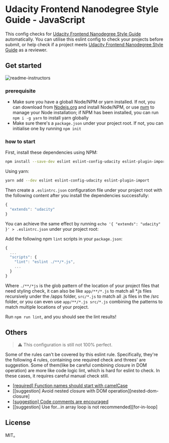# Udacity Frontend Nanodegree Style Guide - JavaScript

This config checks for [Udacity Frontend Nanodegree Style Guide][] automatically. You can utilise this eslint config to check your projects before submit, or help check if a project meets [Udacity Frontend Nanodegree Style Guide][] as a reviewer.

## Get started

![readme-instructors](./readme-instructors.gif)

### prerequisite

* Make sure you have a globall Node/NPM or yarn installed. If not, you can download from [Nodejs.org][] and install Node/NPM, or use [nvm] to manage your Node installation; if NPM has been installed, you can run `npm i -g yarn` to install yarn globally
* Make sure there's a `package.json` under your project root. If not, you can initialise one by running `npm init`

### how to start

First, install these dependencies using NPM:


```bash
npm install --save-dev eslint eslint-config-udacity eslint-plugin-import
```

Using yarn:

```bash
yarn add --dev eslint eslint-config-udacity eslint-plugin-import
```

Then create a `.eslintrc.json` configuration file under your project root with the following content after you install the dependencies successfully:

```js
{
  "extends": "udacity"
}
```

You can achieve the same effect by running `echo '{ "extends": "udacity" }' > .eslintrc.json` under your project root:

Add the following npm `lint` scripts in your `package.json`:

```js
{
  ...
  "scripts": {
    "lint": "eslint ./**/*.js",
    ...
  }
}
```

Where `./**/*js` is the glob pattern of the location of your project files that need styling check, it can also be like `app/**/*.js` to match all *.js files recursively under the /apps folder, `src/*.js` to match all .js files in the /src folder, or you can even use `app/**/*.js src/*.js` combining the patterns to match multiple locations of your project.

Run `npm run lint`, and you should see the lint results!

## Others

> ⚠ This configuration is still not 100% perfect.

Some of the rules can't be covered by this eslint rule. Specifically, they're the following 4 rules, containing one required check and threes' are suggestion. Some of them(like be careful combining closure in DOM operation) are more like code logic lint, which is hard for eslint to check. In these cases, it requires careful manual check still.

* [\[required\] Function names should start with camelCase][camel-case-naming]
* [\[suggestion\] Avoid nested closure with DOM operation][nested-dom-closure]
* [\[suggestion\] Code comments are encouraged][code-comments]
* [\[suggestion\] Use for...in array loop is not recommended][for-in-loop]

## License

MIT。

[Udacity Frontend Nanodegree Style Guide]: http://udacity.github.io/frontend-nanodegree-styleguide/javascript.html
[Nodejs.org]: https://nodejs.org/en/
[nvm]: https://github.com/creationix/nvm

[camel-case-naming]:
[nested-dom-closure]:
[code-comments]:
[for-in-loop]:
